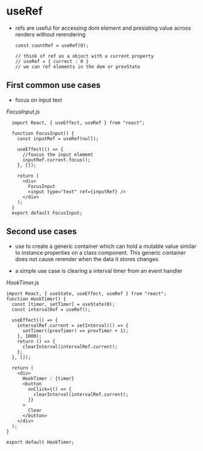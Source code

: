 # useRef

- refs are useful for accessing dom element and presisting value across renders without rerendering

      const countRef = useRef(0);

      // think of ref as a object with a current property
      // useRef = { currect : 0 }
      // we can ref elements in the dom or prevState

## First common use cases

- focus on input text

_FocusInput.js_

      import React, { useEffect, useRef } from "react";

      function FocusInput() {
        const inputRef = useRef(null);

        useEffect(() => {
          //foucus the input elememt
          inputRef.current.focus();
        }, []);

        return (
          <div>
            FocusInput
            <input type="text" ref={inputRef} />
          </div>
        );
      }
      export default FocusInput;

## Second use cases

- use to create a generic container which can hold a mutable value similar to instance properties on a class component. This generic container does not cause rerender when the data it stores changes

- a simple use case is clearing a interval timer from an event handler

_HookTimer.js_

    import React, { useState, useEffect, useRef } from "react";
    function HookTimer() {
      const [timer, setTimer] = useState(0);
      const intervalRef = useRef();

      useEffect(() => {
        intervalRef.current = setInterval(() => {
          setTimer((prevTimer) => prevTimer + 1);
        }, 1000);
        return () => {
          clearInterval(intervalRef.current);
        };
      }, []);

      return (
        <div>
          HookTimer : {timer}
          <button
            onClick={() => {
              clearInterval(intervalRef.current);
            }}
          >
            Clear
          </button>
        </div>
      );
    }

    export default HookTimer;
